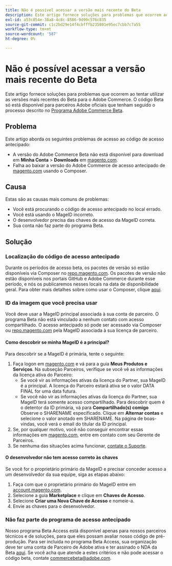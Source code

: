 ```yaml
---
title: Não é possível acessar a versão mais recente do Beta
description: Este artigo fornece soluções para problemas que ocorrem ao tentar utilizar as versões mais recentes do Beta para o Adobe Commerce. O código Beta só está disponível para parceiros Adobe oficiais que tenham seguido o processo descrito no [Programa Adobe Commerce Beta](https://github.com/magento/magento2/wiki/Magento-Beta-Program).
exl-id: a53c854e-38a8-4c8c-8586-9d99c576c835
source-git-commit: c1c2bd29e14f4cbfffb235801e95ec7cbb7c7a55
workflow-type: tm+mt
source-wordcount: '587'
ht-degree: 0%

---
```


# Não é possível acessar a versão mais recente do Beta

Este artigo fornece soluções para problemas que ocorrem ao tentar utilizar as versões mais recentes do Beta para o Adobe Commerce. O código Beta só está disponível para parceiros Adobe oficiais que tenham seguido o processo descrito no [Programa Adobe Commerce Beta](https://github.com/magento/magento2/wiki/Magento-Beta-Program).

## Problema

Este artigo aborda os seguintes problemas de acesso ao código de acesso antecipado:

* A versão do Adobe Commerce Beta não está disponível para download em **Minha Conta** > **Downloads** em [magento.com](https://account.magento.com/customer/account/login).
* Falha ao baixar a versão do Adobe Commerce de acesso antecipado de [magento.com](https://account.magento.com/customer/account/login) usando o Composer.

## Causa

Estas são as causas mais comuns de problemas:

* Você está procurando o código de acesso antecipado no local errado.
* Você está usando o MageID incorreto.
* O desenvolvedor precisa das chaves de acesso da MageID correta.
* Sua conta não faz parte do programa Beta.

## Solução

### Localização do código de acesso antecipado

Durante os períodos de acesso beta, os pacotes de versão só estão disponíveis via Composer no [repo.magento.com](https://repo.magento.com/). Os pacotes de versão não estão disponíveis nos portais GitHub e Adobe Commerce durante esse período, e nós os publicaremos nesses locais na data de disponibilidade geral. Para obter mais detalhes sobre como usar o Composer, clique [aqui](https://devdocs.magento.com/guides/v2.3/install-gde/composer.html).

### ID da imagem que você precisa usar

Você deve usar a MageID principal associada à sua conta de parceiro. O programa Beta não está vinculado a nenhum contato com acesso compartilhado. O acesso antecipado só pode ser acessado via Composer ou [repo.magento.com](https://repo.magento.com/) pela MageID associada à sua licença de parceiro.

#### Como descobrir se minha MageID é a principal?

Para descobrir se a MageID é primária, tente o seguinte:

1. Faça logon em [magento.com](https://account.magento.com/customer/account/login) e vá para a guia **Meus Produtos e Serviços**. Na subseção Parceiros, verifique se você vê as informações da licença ativa do Parceiro:
   * Se você vir as informações ativas da licença do Partner, sua MageID é a principal. A licença do Parceiro estará ativa se o valor DATA FINAL for uma data futura.
   * Se você não vir as informações ativas da licença do Partner, sua MageID terá somente acesso compartilhado. Para descobrir quem é o detentor da ID primária, vá para **Compartilhado(s) comigo** Observe o SHARENAME especificado. Clique em **Alternar contas** e selecione o valor anotado em SHARENAME. Na página de boas-vindas, você verá o email do titular da ID principal.
1. Se, por qualquer motivo, você não conseguir encontrar essas informações em [magento.com](https://account.magento.com/customer/account/login), entre em contato com seu Gerente de Parceiros.
1. Se nenhuma das situações acima funcionar, [contate o Suporte](/help/help-center-guide/help-center/magento-help-center-user-guide.md#merchant-not-displayed).

#### O desenvolvedor não tem acesso correto às chaves

Se você for o proprietário primário da MageID e precisar conceder acesso a um desenvolvedor da sua equipe, siga as etapas abaixo:

1. Faça com que o proprietário primário do MageID entre em [account.magento.com](https://account.magento.com/customer/account/login).
1. Selecione a guia **Marketplace** e clique em **Chaves de Acesso**.
1. Selecione **Criar uma Nova Chave de Acesso** e nomeie-a.
1. Envie as chaves para o desenvolvedor.

### Não faz parte do programa de acesso antecipado

Nosso programa Beta Access está disponível apenas para nossos parceiros técnicos e de soluções, para que eles possam avaliar nosso código de pré-produção. Para ser incluída no programa Beta Access, sua organização deve ter uma conta de Parceiro de Adobe ativa e ter assinado o NDA da Beta [aqui](https://github.com/magento/magento2/wiki/Magento-Beta-Program). Se você acha que atende a estes critérios e não pode acessar o código beta, contate [commercebeta@adobe.com](mailto:commercebeta@adobe.com).
